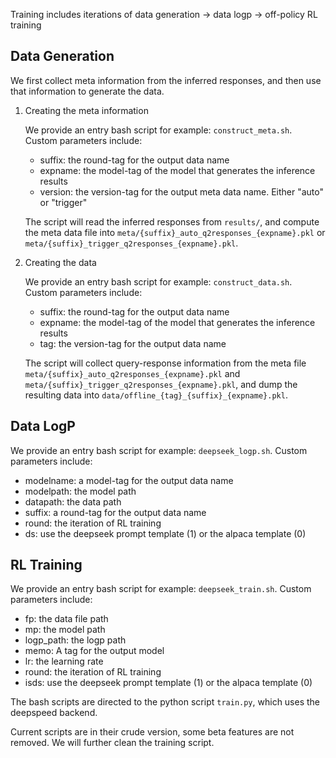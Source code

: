 Training includes iterations of data generation -> data logp -> off-policy RL training 
## Data Generation
We first collect meta information from the inferred responses, and then use that information to generate the data. 

1. Creating the meta information 

    We provide an entry bash script for example: `construct_meta.sh`. Custom parameters include:
    - suffix: the round-tag for the output data name 
    - expname: the model-tag of the model that generates the inference results
    - version: the version-tag for the output meta data name. Either "auto" or "trigger" 

    The script will read the inferred responses from `results/`, and compute the meta data file into `meta/{suffix}_auto_q2responses_{expname}.pkl` or `meta/{suffix}_trigger_q2responses_{expname}.pkl`.

2. Creating the data 

    We provide an entry bash script for example: `construct_data.sh`. Custom parameters include:
    - suffix: the round-tag for the output data name 
    - expname: the model-tag of the model that generates the inference results
    - tag: the version-tag for the output data name 

    The script will collect query-response information from the meta file `meta/{suffix}_auto_q2responses_{expname}.pkl` and `meta/{suffix}_trigger_q2responses_{expname}.pkl`, and dump the resulting data into `data/offline_{tag}_{suffix}_{expname}.pkl`.

## Data LogP
We provide an entry bash script for example: `deepseek_logp.sh`. Custom parameters include:
- modelname: a model-tag for the output data name
- modelpath: the model path
- datapath: the data path
- suffix: a round-tag for the output data name
- round: the iteration of RL training
- ds: use the deepseek prompt template (1) or the alpaca template (0)

## RL Training 
We provide an entry bash script for example: `deepseek_train.sh`. Custom parameters include:
- fp: the data file path
- mp: the model path
- logp_path: the logp path
- memo: A tag for the output model
- lr: the learning rate
- round: the iteration of RL training
- isds: use the deepseek prompt template (1) or the alpaca template (0)

The bash scripts are directed to the python script `train.py`, which uses the deepspeed backend. 

Current scripts are in their crude version, some beta features are not removed. We will further clean the training script. 